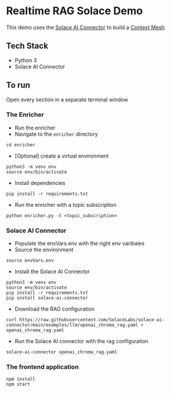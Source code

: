 # Realtime RAG Solace Demo

This demo uses the [Solace AI Connector](https://github.com/SolaceLabs/solace-ai-connector) to build a [Context Mesh](https://solace.com/blog/context-mesh-eda-key-ai-success/)

## Tech Stack

- Python 3
- Solace AI Connector

## To run

Open every section in a separate terminal window

### The Enricher

- Run the enricher
- Navigate to the `enricher` directory

```
cd enricher
```

- [Optional] create a virtual environment

```
python3 -m venv env
source env/bin/activate
```

- Install dependencies

```
pip install -r requirements.txt
```

- Run the enricher with a topic subscription

```
python enricher.py -t <topic_subscription>
```

### Solace AI Connector

- Populate the envVars.env with the right env varibales
- Source the environment

```
source envVars.env
```

- Install the Solace AI Connector

```
python3 -m venv env
source env/bin/activate
pip install -r requirements.txt
pip install solace-ai-connector
```

- Download the RAG configuration

```
curl https://raw.githubusercontent.com/SolaceLabs/solace-ai-connector/main/examples/llm/openai_chroma_rag.yaml > openai_chroma_rag.yaml
```

- Run the Solace AI connector with the rag configuration

```
solace-ai-connector openai_chroma_rag.yaml
```

### The frontend application

```
npm install
npm start
```
